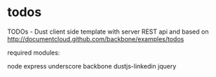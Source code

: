 todos
=====

TODOs - Dust client side template with server REST api and based on http://documentcloud.github.com/backbone/examples/todos

required modules:

  node
  express
  underscore
  backbone
  dustjs-linkedin
  jquery
